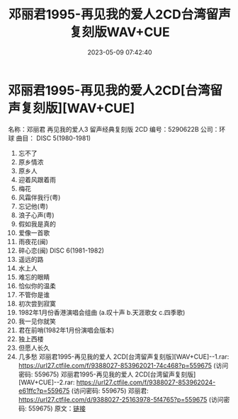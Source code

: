 ﻿---
title: 邓丽君1995-再见我的爱人2CD台湾留声复刻版WAV+CUE
date: 2023-05-09 07:42:40
categories: WAV车载音乐、镜像
tags: 华语中文
---
# 邓丽君1995-再见我的爱人2CD[台湾留声复刻版][WAV+CUE]

名称：邓丽君 再见我的爱人3 留声经典复刻版 2CD
编号：5290622B
公司：环球
曲目：
DISC 5(1980-1981)
01. 忘不了
02. 原乡情浓
03. 原乡人
04. 迎着风跟着雨
05. 梅花
06. 风霜伴我行(粤)
07. 忘记他(粤)
08. 浪子心声(粤)
09. 假如我是真的
10. 爱像一首歌
11. 雨夜花(闽)
12. 碎心恋(闽)
DISC 6(1981-1982)
01. 遥远的路
02. 水上人
03. 难忘的眼睛
04. 恰似你的温柔
05. 不管你是谁
06. 初次尝到寂寞
07. 1982年1月份香港演唱会组曲
(a.叹十声 b.天涯歌女 c.四季歌)
08. 我一见你就笑
09. 君在前哨(1982年1月份演唱会版本)
10. 独上西楼
11. 但愿人长久
12. 几多愁
邓丽君1995-再见我的爱人 2CD[台湾留声复刻版][WAV+CUE]--1.rar: https://url27.ctfile.com/f/9388027-853962021-74c468?p=559675
(访问密码: 559675)
邓丽君1995-再见我的爱人 2CD[台湾留声复刻版][WAV+CUE]--2.rar: https://url27.ctfile.com/f/9388027-853962024-e61ffc?p=559675
(访问密码: 559675)
邓丽君: https://url27.ctfile.com/d/9388027-25163978-5f4765?p=559675
(访问密码: 559675)
原文：[链接](https://blog.sina.com.cn/s/blog_1647c7e76010311ss.html)